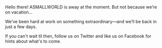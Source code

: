 Hello there! ASMALLWORLD is away at the moment. But not because we’re on vacation...

We’ve been hard at work on something extraordinary—and we’ll be back in just a few days.

If you can't wait til then, follow us on Twitter and like us on Facebook for hints about what's to come.